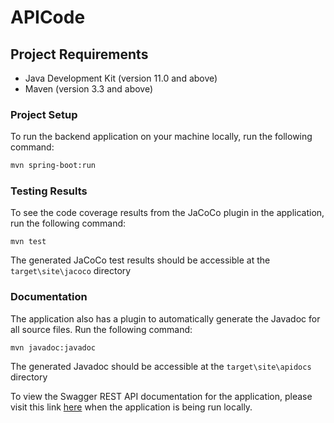 # APICode

## Project Requirements

- Java Development Kit (version 11.0 and above)
- Maven (version 3.3 and above)

### Project Setup

To run the backend application on your machine locally, run the following command:

```bash
mvn spring-boot:run
```

### Testing Results

To see the code coverage results from the JaCoCo plugin in the application, run the following command:

```
mvn test
```

The generated JaCoCo test results should be accessible at the `target\site\jacoco` directory

### Documentation

The application also has a plugin to automatically generate the Javadoc for all source files. Run the following command:

```
mvn javadoc:javadoc
```

The generated Javadoc should be accessible at the `target\site\apidocs` directory

To view the Swagger REST API documentation for the application, please visit this link [here](http://localhost:8080/api/v1/swagger-ui.html) when the application is being run locally.